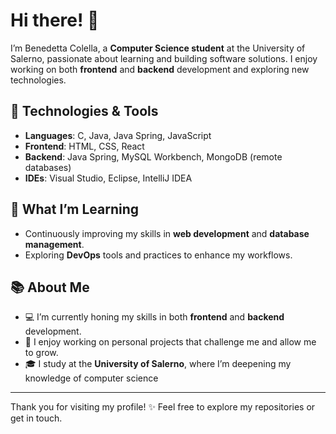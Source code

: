 # Hi there! 👋

I’m Benedetta Colella, a **Computer Science student** at the University of Salerno, passionate about learning and building software solutions. I enjoy working on both **frontend** and **backend** development and exploring new technologies.

## 🔧 Technologies & Tools
- **Languages**: C, Java, Java Spring, JavaScript
- **Frontend**: HTML, CSS, React
- **Backend**: Java Spring, MySQL Workbench, MongoDB (remote databases)
- **IDEs**: Visual Studio, Eclipse, IntelliJ IDEA

## 🌱 What I’m Learning
- Continuously improving my skills in **web development** and **database management**.
- Exploring **DevOps** tools and practices to enhance my workflows.

## 📚 About Me
- 💻 I’m currently honing my skills in both **frontend** and **backend** development.
- 🌟 I enjoy working on personal projects that challenge me and allow me to grow.
- 🎓 I study at the **University of Salerno**, where I’m deepening my knowledge of computer science
---

Thank you for visiting my profile! ✨ Feel free to explore my repositories or get in touch. 

